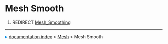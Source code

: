 # Mesh Smooth
1.  REDIRECT [Mesh\_Smoothing](Mesh_Smoothing.md)



---
![](images/Right_arrow.png) [documentation index](../README.md) > [Mesh](Mesh_Workbench.md) > Mesh Smooth
